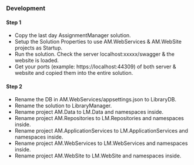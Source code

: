 ### Development
#### Step 1
- Copy the last day AssignmentManager solution.
- Setup the Solution Properties to use AM.WebServices & AM.WebSite projects as Startup.
- Run the solution. Check the server localhost:xxxxx/swagger & the website is loaded.
- Get your ports (example: https://localhost:44309) of both server & website and copied them into the entire solution.
#### Step 2
- Rename the DB in AM.WebServices/appsettings.json to LibraryDB.
- Rename the solution to LibraryManager.
- Rename project AM.Data to LM.Data and namespaces inside.
- Rename project AM.Repositories to LM.Repositories and namespaces inside.
- Rename project AM.ApplicationServices to LM.ApplicationServices and namespaces inside.
- Rename project AM.WebServices to LM.WebServices and namespaces inside.
- Rename project AM.WebSite to LM.WebSite and namespaces inside.
